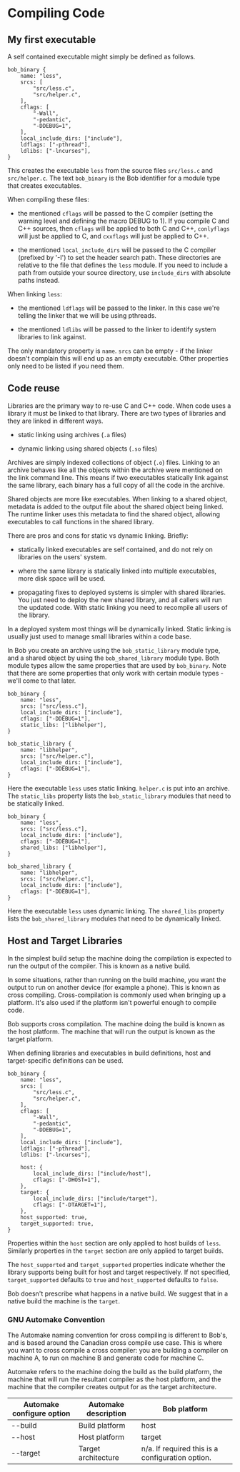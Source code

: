 Compiling Code
================

## My first executable

A self contained executable might simply be defined as follows.

```
bob_binary {
    name: "less",
    srcs: [
        "src/less.c",
        "src/helper.c",
    ],
    cflags: [
        "-Wall",
        "-pedantic",
        "-DDEBUG=1",
    ],
    local_include_dirs: ["include"],
    ldflags: ["-pthread"],
    ldlibs: ["-lncurses"],
}
```

This creates the executable `less` from the source files `src/less.c`
and `src/helper.c`. The text `bob_binary` is the Bob identifier for a
module type that creates executables.

When compiling these files:

 * the mentioned `cflags` will be passed to the C compiler (setting
   the warning level and defining the macro DEBUG to 1). If you
   compile C and C++ sources, then `cflags` will be applied to both C
   and C++, `conlyflags` will just be applied to C, and `cxxflags`
   will just be applied to C++.

 * the mentioned `local_include_dirs` will be passed to the C compiler
   (prefixed by '-I') to set the header search path. These directories
   are relative to the file that defines the `less` module. If you
   need to include a path from outside your source directory, use
   `include_dirs` with absolute paths instead.

When linking `less`:

 * the mentioned `ldflags` will be passed to the linker. In this case
   we're telling the linker that we will be using pthreads.

 * the mentioned `ldlibs` will be passed to the linker to identify
   system libraries to link against.

The only mandatory property is `name`. `srcs` can be empty - if the
linker doesn't complain this will end up as an empty executable. Other
properties only need to be listed if you need them.

## Code reuse

Libraries are the primary way to re-use C and C++ code. When code uses
a library it must be linked to that library. There are two types of
libraries and they are linked in different ways.

* static linking using archives (`.a` files)

* dynamic linking using shared objects (`.so` files)

Archives are simply indexed collections of object (`.o`) files.
Linking to an archive behaves like all the objects within the archive
were mentioned on the link command line. This means if two executables
statically link against the same library, each binary has a full copy
of all the code in the archive.

Shared objects are more like executables. When linking to a shared
object, metadata is added to the output file about the shared object
being linked. The runtime linker uses this metadata to find the shared
object, allowing executables to call functions in the shared library.

There are pros and cons for static vs dynamic linking. Briefly:

* statically linked executables are self contained, and do not rely on
  libraries on the users' system.

* where the same library is statically linked into multiple executables,
  more disk space will be used.

* propagating fixes to deployed systems is simpler with shared
  libraries. You just need to deploy the new shared library, and all
  callers will run the updated code. With static linking you need to
  recompile all users of the library.

In a deployed system most things will be dynamically linked. Static
linking is usually just used to manage small libraries within a code
base.

In Bob you create an archive using the `bob_static_library` module
type, and a shared object by using the `bob_shared_library` module
type. Both module types allow the same properties that are used by
`bob_binary`. Note that there are some properties that only work with
certain module types - we'll come to that later.

```
bob_binary {
    name: "less",
    srcs: ["src/less.c"],
    local_include_dirs: ["include"],
    cflags: ["-DDEBUG=1"],
    static_libs: ["libhelper"],
}

bob_static_library {
    name: "libhelper",
    srcs: ["src/helper.c"],
    local_include_dirs: ["include"],
    cflags: ["-DDEBUG=1"],
}
```

Here the executable `less` uses static linking. `helper.c` is put into
an archive. The `static_libs` property lists the `bob_static_library`
modules that need to be statically linked.

```
bob_binary {
    name: "less",
    srcs: ["src/less.c"],
    local_include_dirs: ["include"],
    cflags: ["-DDEBUG=1"],
    shared_libs: ["libhelper"],
}

bob_shared_library {
    name: "libhelper",
    srcs: ["src/helper.c"],
    local_include_dirs: ["include"],
    cflags: ["-DDEBUG=1"],
}
```

Here the executable `less` uses dynamic linking. The `shared_libs`
property lists the `bob_shared_library` modules that need to be
dynamically linked.

## Host and Target Libraries

In the simplest build setup the machine doing the compilation is
expected to run the output of the compiler. This is known as a native
build.

In some situations, rather than running on the build machine, you want
the output to run on another device (for example a phone). This is
known as cross compiling. Cross-compilation is commonly used when
bringing up a platform. It's also used if the platform isn't powerful
enough to compile code.

Bob supports cross compilation. The machine doing the build is known
as the host platform. The machine that will run the output is known as
the target platform.

When defining libraries and executables in build definitions, host and
target-specific definitions can be used.

```
bob_binary {
    name: "less",
    srcs: [
        "src/less.c",
        "src/helper.c",
    ],
    cflags: [
        "-Wall",
        "-pedantic",
        "-DDEBUG=1",
    ],
    local_include_dirs: ["include"],
    ldflags: ["-pthread"],
    ldlibs: ["-lncurses"],

    host: {
        local_include_dirs: ["include/host"],
        cflags: ["-DHOST=1"],
    },
    target: {
        local_include_dirs: ["include/target"],
        cflags: ["-DTARGET=1"],
    },
    host_supported: true,
    target_supported: true,
}
```

Properties within the `host` section are only applied to host builds of
`less`. Similarly properties in the `target` section are only applied to
target builds.

The `host_supported` and `target_supported` properties indicate
whether the library supports being built for host and target
respectively. If not specified, `target_supported` defaults to `true`
and `host_supported` defaults to `false`.

Bob doesn't prescribe what happens in a native build. We suggest that
in a native build the machine is the `target`.

### GNU Automake Convention

The Automake naming convention for cross compiling is different to
Bob's, and is based around the Canadian cross compile use case. This
is where you want to cross compile a cross compiler: you are building
a compiler on machine A, to run on machine B and generate code for
machine C.

Automake refers to the machine doing the build as the build platform, the
machine that will run the resultant compiler as the host platform, and
the machine that the compiler creates output for as the target
architecture.

|Automake configure option|Automake description|Bob platform|
|---|---|---|
|--build|Build platform|host|
|--host|Host platform|target|
|--target|Target architecture|n/a. If required this is a configuration option.|
